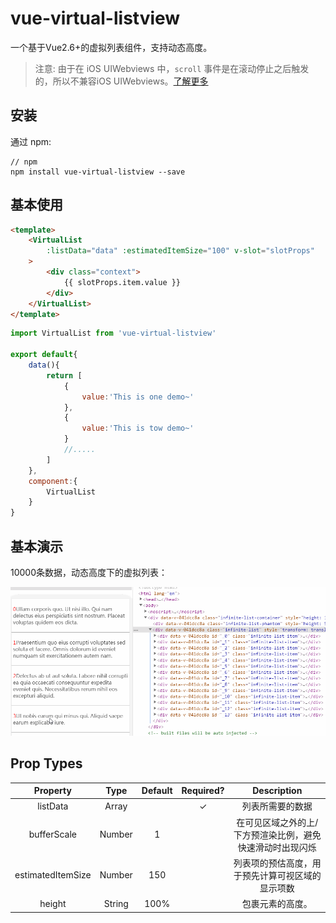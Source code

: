 # vue-virtual-listview

一个基于Vue2.6+的虚拟列表组件，支持动态高度。

>注意: 由于在 iOS UIWebviews 中，`scroll` 事件是在滚动停止之后触发的，所以不兼容iOS UIWebviews。[了解更多](https://developer.mozilla.org/en-US/docs/Web/Events/scroll#Browser_compatibility)

## 安装

通过 npm:

```shell
// npm
npm install vue-virtual-listview --save
```

## 基本使用

```html
<template>
    <VirtualList
        :listData="data" :estimatedItemSize="100" v-slot="slotProps"
    >
        <div class="context">
            {{ slotProps.item.value }}
        </div>
    </VirtualList>
</template>
```

```javascript
import VirtualList from 'vue-virtual-listview'

export default{
    data(){
        return [
            {
                value:'This is one demo~'
            },
            {
                value:'This is tow demo~'
            }
            //.....
        ]
    },
    component:{
        VirtualList
    }
}

```

## 基本演示

10000条数据，动态高度下的虚拟列表：

![](./1.gif)

## Prop Types

|Property|Type|Default|Required?|Description|
|:--:|:--:|:--:|:--:|:--:|
|listData|Array||✓|列表所需要的数据|
|bufferScale|Number|1||在可见区域之外的上/下方预渲染比例，避免快速滑动时出现闪烁|
|estimatedItemSize|Number|150||列表项的预估高度，用于预先计算可视区域的显示项数|
|height|String|100%||包裹元素的高度。|
